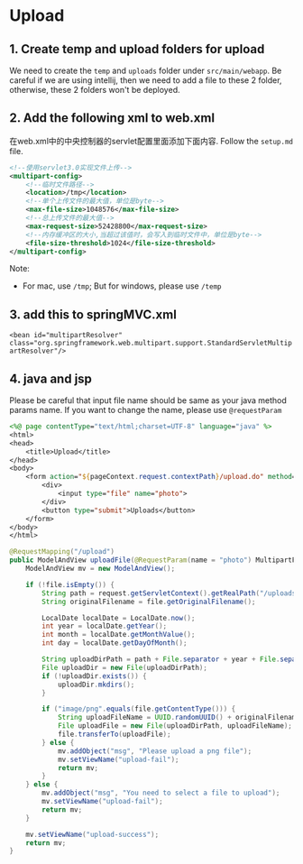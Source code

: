 # Upload

## 1. Create temp and upload folders for upload

We need to create the `temp` and `uploads` folder under `src/main/webapp`. Be careful if we are using intellij, then we need to add a file to these 2 folder, otherwise, these 2 folders won't be deployed.

## 2. Add the following xml to web.xml

在web.xml中的中央控制器的servlet配置里面添加下面内容. Follow the `setup.md` file.

```xml
<!--使用servlet3.0实现文件上传-->
<multipart-config>
    <!--临时文件路径-->
    <location>/tmp</location>
    <!--单个上传文件的最大值，单位是byte-->
    <max-file-size>1048576</max-file-size>
    <!--总上传文件的最大值-->
    <max-request-size>52428800</max-request-size>
    <!--内存缓冲区的大小,当超过该值时，会写入到临时文件中，单位是byte-->
    <file-size-threshold>1024</file-size-threshold>
</multipart-config>
```

Note:

-   For mac, use `/tmp`; But for windows, please use `/temp`

## 3. add this to springMVC.xml

`<bean id="multipartResolver" class="org.springframework.web.multipart.support.StandardServletMultipartResolver"/>`

## 4. java and jsp

Please be careful that input file name should be same as your java method params name. If you want to change the name, please use `@requestParam`

```jsp
<%@ page contentType="text/html;charset=UTF-8" language="java" %>
<html>
<head>
    <title>Upload</title>
</head>
<body>
    <form action="${pageContext.request.contextPath}/upload.do" method="post" enctype="multipart/form-data">
        <div>
            <input type="file" name="photo">
        </div>
        <button type="submit">Uploads</button>
    </form>
</body>
</html>
```

```java
@RequestMapping("/upload")
public ModelAndView uploadFile(@RequestParam(name = "photo") MultipartFile file, HttpServletRequest request) throws IOException {
    ModelAndView mv = new ModelAndView();

    if (!file.isEmpty()) {
        String path = request.getServletContext().getRealPath("/uploads");
        String originalFilename = file.getOriginalFilename();

        LocalDate localDate = LocalDate.now();
        int year = localDate.getYear();
        int month = localDate.getMonthValue();
        int day = localDate.getDayOfMonth();

        String uploadDirPath = path + File.separator + year + File.separator + month + File.separator + day ;
        File uploadDir = new File(uploadDirPath);
        if (!uploadDir.exists()) {
            uploadDir.mkdirs();
        }

        if ("image/png".equals(file.getContentType())) {
            String uploadFileName = UUID.randomUUID() + originalFilename;
            File uploadFile = new File(uploadDirPath, uploadFileName);
            file.transferTo(uploadFile);
        } else {
            mv.addObject("msg", "Please upload a png file");
            mv.setViewName("upload-fail");
            return mv;
        }
    } else {
        mv.addObject("msg", "You need to select a file to upload");
        mv.setViewName("upload-fail");
        return mv;
    }

    mv.setViewName("upload-success");
    return mv;
}
```
